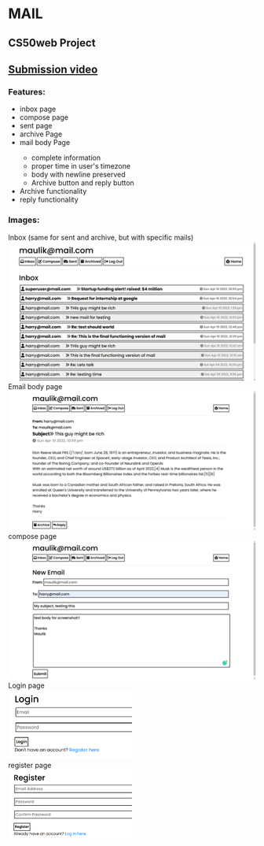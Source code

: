 # MAIL

## CS50web Project

## <a href="foo">Submission video</a>

### <b>Features:</b>

<p>
    <ul>
        <li>inbox page</li> 
        <li>compose page</li> 
        <li>sent page</li> 
        <li>archive Page</li> 
        <li>mail body Page</li> 
            <ul>
                <li>complete information</li>
                <li>proper time in user's timezone</li>
                <li>body with newline preserved</li>
                <li>Archive button and reply button</li>
            </ul>
        <li>Archive functionality</li>
        <li>reply functionality</li>
    </ul>
</p>

### <b>Images:</b>

Inbox (same for sent and archive, but with specific mails)
<img src="images/mail1.png">
Email body page
<img src="images/mail2.png">
compose page
<img src="images/mail3.png">
Login page
<br>
<img src="images/mail4.png" width="50%">
<br>
register page
<br>
<img src="images/mail5.png" width="50%">
